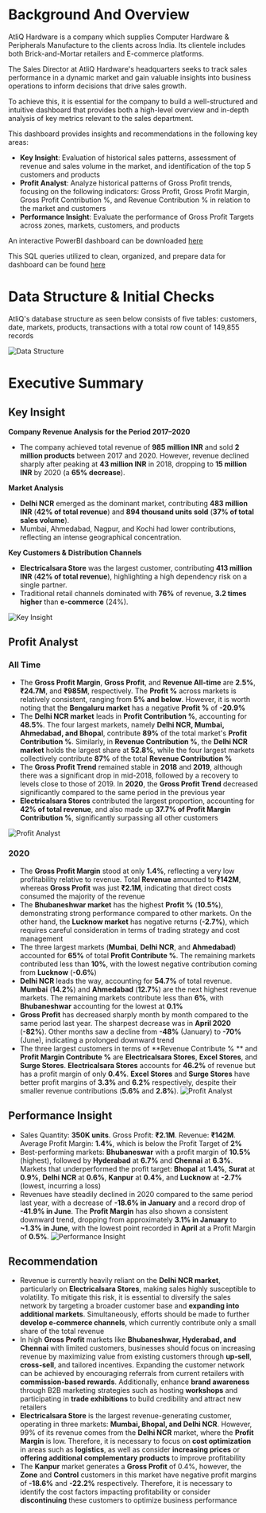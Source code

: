 # Background And Overview
AtliQ Hardware is a company which supplies Computer Hardware & Peripherals Manufacture to the clients across India. Its clientele includes both Brick-and-Mortar retailers and E-commerce platforms.

The Sales Director at AtliQ Hardware's headquarters seeks to track sales performance in a dynamic market and gain valuable insights into business operations to inform decisions that drive sales growth. 

To achieve this, it is essential for the company to build a well-structured and intuitive dashboard that provides both a high-level overview and in-depth analysis of key metrics relevant to the sales department.

This dashboard provides insights and recommendations in the following key areas: 
- **Key Insight**: Evaluation of historical sales patterns, assessment of revenue and sales volume in the market, and identification of the top 5 customers and products
- **Profit Analyst**: Analyze historical patterns of Gross Profit trends, focusing on the following indicators: Gross Profit, Gross Profit Margin, Gross Profit Contribution %, and Revenue Contribution % in relation to the market and customers
- **Performance Insight**: Evaluate the performance of Gross Profit Targets across zones, markets, customers, and products

An interactive PowerBI dashboard can be downloaded [here](https://github.com/nhatnhm/Sales-Performance-Insights-for-India-Computer-Hardware/tree/main/Visualization)

This SQL queries utilized to clean, organized, and prepare data for dashboard can be found [here](https://github.com/nhatnhm/Sales-Performance-Insights-for-India-Computer-Hardware/tree/main/Data%20cleaning)
# Data Structure & Initial Checks
AtliQ's database structure as seen below consists of five tables: customers, date, markets, products, transactions with a total row count of 149,855 records

![Data Structure](Data/Data_Structure.png)
# Executive Summary
## Key Insight
**Company Revenue Analysis for the Period 2017–2020**
- The company achieved total revenue of **985 million INR** and sold **2 million products** between 2017 and 2020. However, revenue declined sharply after peaking at **43 million INR** in 2018, dropping to **15 million INR** by 2020 (a **65% decrease**).
  
**Market Analysis**
- **Delhi NCR** emerged as the dominant market, contributing **483 million INR** (**42% of total revenue**) and **894 thousand units sold** (**37% of total sales volume**).
- Mumbai, Ahmedabad, Nagpur, and Kochi had lower contributions, reflecting an intense geographical concentration.

**Key Customers & Distribution Channels**
- **Electricalsara Store** was the largest customer, contributing **413 million INR** (**42% of total revenue**), highlighting a high dependency risk on a single partner.
- Traditional retail channels dominated with **76%** of revenue, **3.2 times higher** than **e-commerce** (24%).

![Key Insight](Visualization/Key_Insight_Dashboard.png)
## Profit Analyst 
### All Time
- The **Gross Profit Margin**, **Gross Profit**, and **Revenue All-time** are **2.5%**, **₹24.7M**, and **₹985M**, respectively. The **Profit %** across markets is relatively consistent, ranging from **5% and below**. However, it is worth noting that the **Bengaluru market** has a negative **Profit %** of **-20.9%**
- The **Delhi NCR market** leads in **Profit Contribution %**, accounting for **48.5%**. The four largest markets, namely **Delhi NCR, Mumbai, Ahmedabad, and Bhopal**, contribute **89%** of the total market's **Profit Contribution %**. Similarly, in **Revenue Contribution %**, the **Delhi NCR market** holds the largest share at **52.8%**, while the four largest markets collectively contribute **87%** of the total **Revenue Contribution %**
- The **Gross Profit Trend** remained stable in **2018** and **2019**, although there was a significant drop in mid-2018, followed by a recovery to levels close to those of 2019. In **2020**, the **Gross Profit Trend** decreased significantly compared to the same period in the previous year
- **Electricalsara Stores** contributed the largest proportion, accounting for **42% of total revenue**, and also made up **37.7% of Profit Margin Contribution %**, significantly surpassing all other customers

![Profit Analyst](Visualization/Profit_Analyst_AllTime_Dashboard.jpg)
### 2020
- The **Gross Profit Margin** stood at only **1.4%**, reflecting a very low profitability relative to revenue. Total **Revenue** amounted to **₹142M**, whereas **Gross Profit** was just **₹2.1M**, indicating that direct costs consumed the majority of the revenue
- The **Bhubaneshwar market** has the highest **Profit %** (**10.5%**), demonstrating strong performance compared to other markets. On the other hand, the **Lucknow market** has negative returns (**-2.7%**), which requires careful consideration in terms of trading strategy and cost management
- The three largest markets (**Mumbai**, **Delhi NCR**, and **Ahmedabad**) accounted for **65%** of total **Profit Contribute %**. The remaining markets contributed less than **10%**, with the lowest negative contribution coming from **Lucknow** (**-0.6%**)
- **Delhi NCR** leads the way, accounting for **54.7%** of total revenue. **Mumbai** (**14.2%**) and **Ahmedabad** (**12.7%**) are the next highest revenue markets. The remaining markets contribute less than **6%**, with **Bhubaneshwar** accounting for the lowest at **0.1%**
- **Gross Profit** has decreased sharply month by month compared to the same period last year. The sharpest decrease was in **April 2020** (**-82%**). Other months saw a decline from **-48%** (January) to **-70%** (June), indicating a prolonged downward trend
- The three largest customers in terms of **Revenue Contribute % ** and **Profit Margin Contribute %** are **Electricalsara Stores**, **Excel Stores**, and **Surge Stores**. **Electricalsara Stores** accounts for **46.2%** of revenue but has a profit margin of only **0.4%**. **Excel Stores** and **Surge Stores** have better profit margins of **3.3%** and **6.2%** respectively, despite their smaller revenue contributions (**5.6%** and **2.8%**).
![Profit Analyst](Visualization/Profit_Analyst_2020_Dashboard.jpg)
## Performance Insight
- Sales Quantity: **350K units**. Gross Profit: **₹2.1M**. Revenue: **₹142M**. Average Profit Margin: **1.4%**, which is below the Profit Target of **2%**
- Best-performing markets: **Bhubaneswar** with a profit margin of **10.5%** (highest), followed by **Hyderabad** at **6.7%** and **Chennai** at **6.3%**. Markets that underperformed the profit target: **Bhopal** at **1.4%**, **Surat** at **0.9%**, **Delhi NCR** at **0.6%**, **Kanpur** at **0.4%**, and **Lucknow** at **-2.7%** (lowest, incurring a loss)
- Revenues have steadily declined in 2020 compared to the same period last year, with a decrease of **-18.6% in January** and a record drop of **-41.9% in June**. The **Profit Margin** has also shown a consistent downward trend, dropping from approximately **3.1% in January** to **~1.3% in June**, with the lowest point recorded in **April** at a Profit Margin of **0.5%**.
![Performance Insight](Visualization/Performance_Insight_Dashboard.jpg)
## Recommendation
- Revenue is currently heavily reliant on the **Delhi NCR market**, particularly on **Electricalsara Stores**, making sales highly susceptible to volatility. To mitigate this risk, it is essential to diversify the sales network by targeting a broader customer base and **expanding into additional markets**. Simultaneously, efforts should be made to further **develop e-commerce channels**, which currently contribute only a small share of the total revenue
- In high **Gross Profit** markets like **Bhubaneshwar, Hyderabad, and Chennai** with limited customers, businesses should focus on increasing revenue by maximizing value from existing customers through **up-sell**, **cross-sell**, and tailored incentives. Expanding the customer network can be achieved by encouraging referrals from current retailers with **commission-based rewards**. Additionally, enhance **brand awareness** through B2B marketing strategies such as hosting **workshops** and participating in **trade exhibitions** to build credibility and attract new retailers
- **Electricalsara Store** is the largest revenue-generating customer, operating in three markets: **Mumbai, Bhopal, and Delhi NCR**. However, 99% of its revenue comes from the **Delhi NCR** market, where the **Profit Margin** is low. Therefore, it is necessary to focus on **cost optimization** in areas such as **logistics**, as well as consider **increasing prices** or **offering additional complementary products** to improve profitability
- The **Kanpur** market generates a **Gross Profit** of 0.4%, however, the **Zone** and **Control** customers in this market have negative profit margins of **-18.6%** and **-22.2%** respectively. Therefore, it is necessary to identify the cost factors impacting profitability or consider **discontinuing** these customers to optimize business performance
